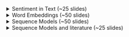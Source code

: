 <details>
    <summary>Sentiment in Text (~25 slides)</summary>
    <br>
    <img src="slides/001.png">
    <img src="slides/002.png">
    <img src="slides/003.png">
    <img src="slides/004.png">
    <img src="slides/005.png">
    <img src="slides/006.png">
    <img src="slides/007.png">
    <img src="slides/008.png">
    <img src="slides/009.png">
    <img src="slides/010.png">
    <img src="slides/011.png">
    <img src="slides/012.png">
    <img src="slides/013.png">
    <img src="slides/014.png">
    <img src="slides/015.png">
    <img src="slides/016.png">
    <img src="slides/017.png">
    <img src="slides/018.png">
    <img src="slides/019.png">
    <img src="slides/020.png">
    <img src="slides/021.png">
    <img src="slides/022.png">
    <img src="slides/023.png">
    <img src="slides/024.png">
    <img src="slides/025.png">
    <img src="slides/026.png">
    <img src="slides/027.png">
    <img src="slides/028.png">
    <img src="slides/029.png">
    <img src="slides/030.png">
    <img src="slides/031.png">
</details>
<details>
    <summary>Word Embeddings (~50 slides)</summary>
    <br>
    <img src="slides/032.png">
    <img src="slides/033.png">
    <img src="slides/034.png">
    <img src="slides/035.png">
    <img src="slides/036.png">
    <img src="slides/037.png">
    <img src="slides/038.png">
    <img src="slides/039.png">
    <img src="slides/040.png">
    <img src="slides/041.png">
    <img src="slides/042.png">
    <img src="slides/043.png">
    <img src="slides/044.png">
    <img src="slides/045.png">
    <img src="slides/046.png">
    <img src="slides/047.png">
    <img src="slides/048.png">
    <img src="slides/049.png">
    <img src="slides/050.png">
    <img src="slides/051.png">
    <img src="slides/052.png">
    <img src="slides/053.png">
    <img src="slides/054.png">
    <img src="slides/055.png">
    <img src="slides/056.png">
    <img src="slides/057.png">
    <img src="slides/058.png">
    <img src="slides/059.png">
    <img src="slides/060.png">
    <img src="slides/061.png">
    <img src="slides/062.png">
    <img src="slides/063.png">
    <img src="slides/064.png">
    <img src="slides/065.png">
    <img src="slides/066.png">
    <img src="slides/067.png">
    <img src="slides/068.png">
    <img src="slides/069.png">
    <img src="slides/070.png">
    <img src="slides/071.png">
    <img src="slides/072.png">
    <img src="slides/073.png">
    <img src="slides/074.png">
    <img src="slides/075.png">
    <img src="slides/076.png">
    <img src="slides/077.png">
    <img src="slides/078.png">
    <img src="slides/079.png">
    <img src="slides/080.png">
    <img src="slides/081.png">
    <img src="slides/082.png">
    <img src="slides/083.png">
    <img src="slides/084.png">
    <img src="slides/085.png">
    <img src="slides/086.png">
    <img src="slides/087.png">
    <img src="slides/088.png">
    <img src="slides/089.png">
    <img src="slides/090.png">
    <img src="slides/091.png">
</details>
<details>
    <summary>Sequence Models (~50 slides)</summary>
    <br>
    <img src="slides/092.png">
    <img src="slides/093.png">
    <img src="slides/094.png">
    <img src="slides/095.png">
    <img src="slides/096.png">
    <img src="slides/097.png">
    <img src="slides/098.png">
    <img src="slides/099.png">
    <img src="slides/100.png">
    <img src="slides/101.png">
    <img src="slides/102.png">
    <img src="slides/103.png">
    <img src="slides/104.png">
    <img src="slides/105.png">
    <img src="slides/106.png">
    <img src="slides/107.png">
    <img src="slides/108.png">
    <img src="slides/109.png">
    <img src="slides/110.png">
    <img src="slides/111.png">
    <img src="slides/112.png">
    <img src="slides/113.png">
    <img src="slides/114.png">
    <img src="slides/115.png">
    <img src="slides/116.png">
    <img src="slides/117.png">
    <img src="slides/118.png">
    <img src="slides/119.png">
    <img src="slides/120.png">
    <img src="slides/121.png">
    <img src="slides/122.png">
    <img src="slides/123.png">
    <img src="slides/124.png">
    <img src="slides/125.png">
    <img src="slides/126.png">
    <img src="slides/127.png">
    <img src="slides/128.png">
    <img src="slides/129.png">
    <img src="slides/130.png">
    <img src="slides/131.png">
    <img src="slides/132.png">
    <img src="slides/133.png">
    <img src="slides/134.png">
    <img src="slides/135.png">
    <img src="slides/136.png">
    <img src="slides/137.png">
</details>
<details>
    <summary>Sequence Models and literature (~25 slides)</summary>
    <br>
    <img src="slides/138.png">
    <img src="slides/139.png">
    <img src="slides/140.png">
    <img src="slides/141.png">
    <img src="slides/142.png">
    <img src="slides/143.png">
    <img src="slides/144.png">
    <img src="slides/145.png">
    <img src="slides/146.png">
    <img src="slides/147.png">
    <img src="slides/148.png">
    <img src="slides/149.png">
    <img src="slides/150.png">
    <img src="slides/151.png">
    <img src="slides/152.png">
    <img src="slides/153.png">
    <img src="slides/154.png">
    <img src="slides/155.png">
    <img src="slides/156.png">
    <img src="slides/157.png">
    <img src="slides/158.png">
    <img src="slides/159.png">
    <img src="slides/160.png">
    <img src="slides/161.png">
    <img src="slides/162.png">
    <img src="slides/163.png">
    <img src="slides/164.png">
    <img src="slides/165.png">
    <img src="slides/166.png">
    <img src="slides/167.png">
    <img src="slides/168.png">
    <img src="slides/169.png">
</details>

